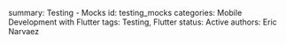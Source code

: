 summary: Testing - Mocks
id: testing_mocks
categories: Mobile Development with Flutter
tags: Testing, Flutter
status:  Active
authors: Eric Narvaez
